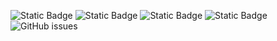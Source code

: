 ![Static Badge](https://img.shields.io/badge/blacklists-60-000000) ![Static Badge](https://img.shields.io/badge/blacklisted-2720519-cc0000) ![Static Badge](https://img.shields.io/badge/whitelisted-2242-00CC00) ![Static Badge](https://img.shields.io/badge/streaming_blacklist-28106-000000) ![GitHub issues](https://img.shields.io/github/issues/fabriziosalmi/blacklists)
